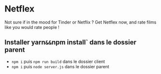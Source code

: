 # Netflex
Not sure if in the mood for Tinder or Netflix ? Get Netflex now, and rate films like you would rate people !

## Installer yarn` && `npm install` dans le dossier parent
* `npm i` puis `npm run build` dans le dossier client
* `npm i` puis `node server.js` dans le dossier parent 
